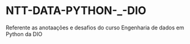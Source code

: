 # NTT-DATA-PYTHON-_-DIO
Referente as anotaações e desafios do curso Engenharia de dados em Python da DIO
